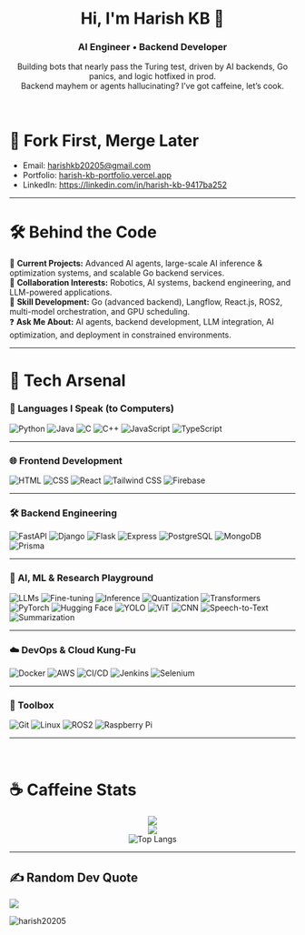 <h1 align="center">Hi, I'm Harish KB 👋</h1>
<h3 align="center">AI Engineer • Backend Developer</h3>

<p align="center">
  Building bots that nearly pass the Turing test, driven by AI backends, Go panics, and logic hotfixed in prod.<br>
  Backend mayhem or agents hallucinating? I’ve got caffeine, let’s cook.
</p>

<br>

# 🔁 Fork First, Merge Later

- Email: [harishkb20205@gmail.com](mailto:harishkb20205@gmail.com)
- Portfolio: [harish-kb-portfolio.vercel.app](https://harish-kb-portfolio.vercel.app/)
- LinkedIn: https://linkedin.com/in/harish-kb-9417ba252

---

# 🛠️ Behind the Code

🔭 **Current Projects:** Advanced AI agents, large-scale AI inference & optimization systems, and scalable Go backend services.  
🤝 **Collaboration Interests:** Robotics, AI systems, backend engineering, and LLM-powered applications.  
🌱 **Skill Development:** Go (advanced backend), Langflow, React.js, ROS2, multi-model orchestration, and GPU scheduling.  
❓ **Ask Me About:** AI agents, backend development, LLM integration, AI optimization, and deployment in constrained environments.

---

# 🚀 Tech Arsenal

### 🧠 Languages I Speak (to Computers)

![Python](https://img.shields.io/badge/-Python-3776AB?logo=python&logoColor=white&style=for-the-badge)
![Java](https://img.shields.io/badge/-Java-007396?logo=java&logoColor=white&style=for-the-badge)
![C](https://img.shields.io/badge/-C-00599C?logo=c&logoColor=white&style=for-the-badge)
![C++](https://img.shields.io/badge/-C++-00599C?logo=c%2B%2B&logoColor=white&style=for-the-badge)
![JavaScript](https://img.shields.io/badge/-JavaScript-F7DF1E?logo=javascript&logoColor=black&style=for-the-badge)
![TypeScript](https://img.shields.io/badge/-TypeScript-3178C6?logo=typescript&logoColor=white&style=for-the-badge)

---

### 🌐 Frontend Development

![HTML](https://img.shields.io/badge/-HTML5-E34F26?logo=html5&logoColor=white&style=for-the-badge)
![CSS](https://img.shields.io/badge/-CSS3-1572B6?logo=css3&logoColor=white&style=for-the-badge)
![React](https://img.shields.io/badge/-React-61DAFB?logo=react&logoColor=black&style=for-the-badge)
![Tailwind CSS](https://img.shields.io/badge/-TailwindCSS-38B2AC?logo=tailwind-css&logoColor=white&style=for-the-badge)
![Firebase](https://img.shields.io/badge/-Firebase-FFCA28?logo=firebase&logoColor=black&style=for-the-badge)

---

### 🛠️ Backend Engineering

![FastAPI](https://img.shields.io/badge/-FastAPI-009688?logo=fastapi&logoColor=white&style=for-the-badge)
![Django](https://img.shields.io/badge/-Django-092E20?logo=django&logoColor=white&style=for-the-badge)
![Flask](https://img.shields.io/badge/-Flask-000000?logo=flask&logoColor=white&style=for-the-badge)
![Express](https://img.shields.io/badge/-Express.js-000000?logo=express&logoColor=white&style=for-the-badge)
![PostgreSQL](https://img.shields.io/badge/-PostgreSQL-4169E1?logo=postgresql&logoColor=white&style=for-the-badge)
![MongoDB](https://img.shields.io/badge/-MongoDB-47A248?logo=mongodb&logoColor=white&style=for-the-badge)
![Prisma](https://img.shields.io/badge/-Prisma-2D3748?logo=prisma&logoColor=white&style=for-the-badge)

---

### 🤖 AI, ML & Research Playground

![LLMs](https://img.shields.io/badge/-LLMs-F9A825?style=for-the-badge)
![Fine-tuning](https://img.shields.io/badge/-Fine--Tuning-512DA8?style=for-the-badge)
![Inference](https://img.shields.io/badge/-Inference-3949AB?style=for-the-badge)
![Quantization](https://img.shields.io/badge/-Quantization-0097A7?style=for-the-badge)
![Transformers](https://img.shields.io/badge/-Transformers-FFD21F?style=for-the-badge)
![PyTorch](https://img.shields.io/badge/-PyTorch-EE4C2C?logo=pytorch&logoColor=white&style=for-the-badge)
![Hugging Face](https://img.shields.io/badge/-HuggingFace-FCC624?logo=huggingface&logoColor=black&style=for-the-badge)
![YOLO](https://img.shields.io/badge/-YOLOv5-4A148C?style=for-the-badge)
![ViT](https://img.shields.io/badge/-Vision%20Transformers-263238?style=for-the-badge)
![CNN](https://img.shields.io/badge/-CNN-1565C0?style=for-the-badge)
![Speech-to-Text](https://img.shields.io/badge/-Speech%20to%20Text-00BFA6?style=for-the-badge)
![Summarization](https://img.shields.io/badge/-Summarization-7C4DFF?style=for-the-badge)

---

### ☁️ DevOps & Cloud Kung-Fu

![Docker](https://img.shields.io/badge/-Docker-2496ED?logo=docker&logoColor=white&style=for-the-badge)
![AWS](https://img.shields.io/badge/-AWS-232F3E?logo=amazon-aws&logoColor=white&style=for-the-badge)
![CI/CD](https://img.shields.io/badge/-CI%2FCD-blue?style=for-the-badge)
![Jenkins](https://img.shields.io/badge/-Jenkins-D24939?logo=jenkins&logoColor=white&style=for-the-badge)
![Selenium](https://img.shields.io/badge/-Selenium-43B02A?logo=selenium&logoColor=white&style=for-the-badge)

---

### 🧰 Toolbox

![Git](https://img.shields.io/badge/-Git-F05032?logo=git&logoColor=white&style=for-the-badge)
![Linux](https://img.shields.io/badge/-Linux-FCC624?logo=linux&logoColor=black&style=for-the-badge)
![ROS2](https://img.shields.io/badge/-ROS2-22314E?logo=ros&logoColor=white&style=for-the-badge)
![Raspberry Pi](https://img.shields.io/badge/-RaspberryPi-C51A4A?logo=raspberry-pi&logoColor=white&style=for-the-badge)

---

<br>

# ☕ Caffeine Stats


<div align="center">

![](https://github-readme-stats.vercel.app/api?username=HARISH20205&theme=dark&hide_border=false&include_all_commits=true&count_private=true)
<br>
![](https://github-readme-streak-stats.herokuapp.com/?user=HARISH20205&theme=dark&hide_border=false)
<br>
![Top Langs](https://github-readme-stats.vercel.app/api/top-langs/?username=HARISH20205&theme=dark&hide_border=false&include_all_commits=true&count_private=true&layout=compact&hide=jupyter%20notebook)

</div>

---

## ✍️ Random Dev Quote

![](https://quotes-github-readme.vercel.app/api?type=horizontal&theme=radical)

<p align="left">
  <img src="https://komarev.com/ghpvc/?username=harish20205&label=Profile%20views&color=0e75b6&style=flat" alt="harish20205" />
</p>
